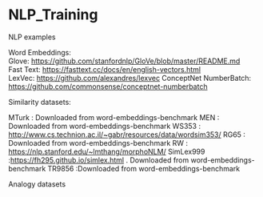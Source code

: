 # NLP_Training
NLP examples 

Word Embeddings: <br/>
Glove: https://github.com/stanfordnlp/GloVe/blob/master/README.md <br/>
Fast Text: https://fasttext.cc/docs/en/english-vectors.html <br/>
LexVec: https://github.com/alexandres/lexvec
ConceptNet NumberBatch: https://github.com/commonsense/conceptnet-numberbatch



Similarity datasets:

MTurk : Downloaded from word-embeddings-benchmark
MEN : Downloaded from word-embeddings-benchmark
WS353 : http://www.cs.technion.ac.il/~gabr/resources/data/wordsim353/
RG65 : Downloaded from word-embeddings-benchmark
RW : https://nlp.stanford.edu/~lmthang/morphoNLM/
SimLex999 :https://fh295.github.io/simlex.html . Downloaded from word-embeddings-benchmark
TR9856 :Downloaded from word-embeddings-benchmark

Analogy datasets


